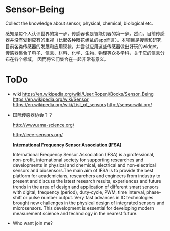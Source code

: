 # Sensor-Being
Collect the knowledge about sensor, physical, chemical, biological etc.

感知是每个人认识世界的第一步，传感器也是智能机器的第一步。然而，目前传感器并没有受到应有的重视（比起各种眼花缭乱的app而言）。本项目是搜集和研究目前各类传感器的发展和应用现状，并尝试应用这些传感器做出好玩的widget。传感器集合了电子、信息、材料、化学、生物、物理等众多学科，关于它的信息分布在各个领域， 因而将它们集合在一起非常有意义。

# ToDo
* wiki
  <https://en.wikipedia.org/wiki/User:Ropenj/Books/Sensor_Being>
  <https://en.wikipedia.org/wiki/Sensor>
  <https://en.wikipedia.org/wiki/List_of_sensors>
  <http://sensorwiki.org/>
  
* 国际传感器协会？？

  <http://www.ama-science.org/>
  
  <http://ieee-sensors.org/>
  
  __[International  Frequency  Sensor  Association  (IFSA)](http://sensorsportal.com/)__
  
  International Frequency Sensor Association (IFSA) is a professional, non-profit, international society for supporting researches and developments in physical and chemical, electrical and non-electrical sensors and biosensors.The main aim of IFSA is to provide the best platform for academicians, researchers and engineers from industry to present and discuss the latest research results, experiences and future trends in the area of design and application of different smart sensors with digital, frequency (period), duty-cycle, PWM, time interval, phase-shift or pulse number output. Very fast advances in IC technologies brought new challenges in the physical design of integrated sensors and microsensors. This development is essential for developing modern measurement science and technology in the nearest future.

* Who want join me?
